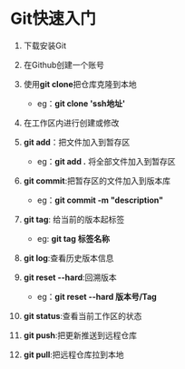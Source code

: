 # Git快速入门

1. 下载安装Git
2. 在Github创建一个账号
3. 使用**git clone**把仓库克隆到本地
   * eg：**git clone 'ssh地址'**

4. 在工作区内进行创建或修改
5. **git add**：把文件加入到暂存区
   * eg：**git add .**  将全部文件加入到暂存区
6. **git commit**:把暂存区的文件加入到版本库
   * eg：**git commit -m "description"**
7. **git tag**: 给当前的版本起标签
   * eg: **git tag 标签名称**
8. **git log**:查看历史版本信息
9. **git reset --hard**:回溯版本
   * eg：**git reset --hard 版本号/Tag**
10. **git status**:查看当前工作区的状态
11. **git push**:把更新推送到远程仓库
12. **git pull**:把远程仓库拉到本地